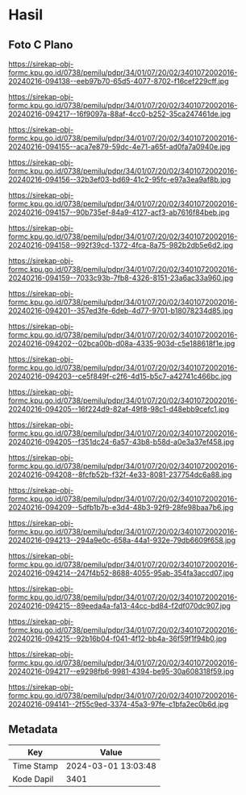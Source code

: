 # Hasil

## Foto C Plano

https://sirekap-obj-formc.kpu.go.id/0738/pemilu/pdpr/34/01/07/20/02/3401072002016-20240216-094138--eeb97b70-65d5-4077-8702-f16cef229cff.jpg

https://sirekap-obj-formc.kpu.go.id/0738/pemilu/pdpr/34/01/07/20/02/3401072002016-20240216-094217--16f9097a-88af-4cc0-b252-35ca247461de.jpg

https://sirekap-obj-formc.kpu.go.id/0738/pemilu/pdpr/34/01/07/20/02/3401072002016-20240216-094155--aca7e879-59dc-4e71-a65f-ad0fa7a0940e.jpg

https://sirekap-obj-formc.kpu.go.id/0738/pemilu/pdpr/34/01/07/20/02/3401072002016-20240216-094156--32b3ef03-bd69-41c2-95fc-e97a3ea9af8b.jpg

https://sirekap-obj-formc.kpu.go.id/0738/pemilu/pdpr/34/01/07/20/02/3401072002016-20240216-094157--90b735ef-84a9-4127-acf3-ab7616f84beb.jpg

https://sirekap-obj-formc.kpu.go.id/0738/pemilu/pdpr/34/01/07/20/02/3401072002016-20240216-094158--992f39cd-1372-4fca-8a75-982b2db5e6d2.jpg

https://sirekap-obj-formc.kpu.go.id/0738/pemilu/pdpr/34/01/07/20/02/3401072002016-20240216-094159--7033c93b-7fb8-4326-8151-23a6ac33a960.jpg

https://sirekap-obj-formc.kpu.go.id/0738/pemilu/pdpr/34/01/07/20/02/3401072002016-20240216-094201--357ed3fe-6deb-4d77-9701-b18078234d85.jpg

https://sirekap-obj-formc.kpu.go.id/0738/pemilu/pdpr/34/01/07/20/02/3401072002016-20240216-094202--02bca00b-d08a-4335-903d-c5e188618f1e.jpg

https://sirekap-obj-formc.kpu.go.id/0738/pemilu/pdpr/34/01/07/20/02/3401072002016-20240216-094203--ce5f849f-c2f6-4d15-b5c7-a42741c466bc.jpg

https://sirekap-obj-formc.kpu.go.id/0738/pemilu/pdpr/34/01/07/20/02/3401072002016-20240216-094205--16f224d9-82af-49f8-98c1-d48ebb9cefc1.jpg

https://sirekap-obj-formc.kpu.go.id/0738/pemilu/pdpr/34/01/07/20/02/3401072002016-20240216-094205--f351dc24-6a57-43b8-b58d-a0e3a37ef458.jpg

https://sirekap-obj-formc.kpu.go.id/0738/pemilu/pdpr/34/01/07/20/02/3401072002016-20240216-094208--8fcfb52b-f32f-4e33-8081-237754dc6a88.jpg

https://sirekap-obj-formc.kpu.go.id/0738/pemilu/pdpr/34/01/07/20/02/3401072002016-20240216-094209--5dfb1b7b-e3d4-48b3-92f9-28fe98baa7b6.jpg

https://sirekap-obj-formc.kpu.go.id/0738/pemilu/pdpr/34/01/07/20/02/3401072002016-20240216-094213--294a9e0c-658a-44a1-932e-79db6609f658.jpg

https://sirekap-obj-formc.kpu.go.id/0738/pemilu/pdpr/34/01/07/20/02/3401072002016-20240216-094214--247f4b52-8688-4055-95ab-354fa3accd07.jpg

https://sirekap-obj-formc.kpu.go.id/0738/pemilu/pdpr/34/01/07/20/02/3401072002016-20240216-094215--89eeda4a-fa13-44cc-bd84-f2df070dc907.jpg

https://sirekap-obj-formc.kpu.go.id/0738/pemilu/pdpr/34/01/07/20/02/3401072002016-20240216-094215--92b16b04-f041-4f12-bb4a-36f59f1f94b0.jpg

https://sirekap-obj-formc.kpu.go.id/0738/pemilu/pdpr/34/01/07/20/02/3401072002016-20240216-094217--e9298fb6-9981-4394-be95-30a608318f59.jpg

https://sirekap-obj-formc.kpu.go.id/0738/pemilu/pdpr/34/01/07/20/02/3401072002016-20240216-094141--2f55c9ed-3374-45a3-97fe-c1bfa2ec0b6d.jpg


## Metadata

| Key        | Value               |
| ---------- | ------------------- |
| Time Stamp | 2024-03-01 13:03:48 |
| Kode Dapil | 3401                |



